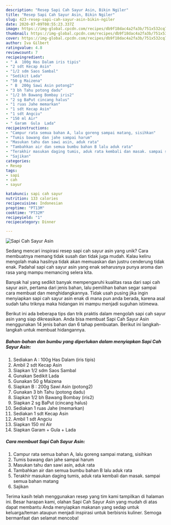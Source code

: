 ```yaml
---
description: "Resep Sapi Cah Sayur Asin, Bikin Ngiler"
title: "Resep Sapi Cah Sayur Asin, Bikin Ngiler"
slug: 423-resep-sapi-cah-sayur-asin-bikin-ngiler
date: 2020-07-09T08:55:23.337Z
image: https://img-global.cpcdn.com/recipes/db9f18dac4a2fa3b/751x532cq70/sapi-cah-sayur-asin-foto-resep-utama.jpg
thumbnail: https://img-global.cpcdn.com/recipes/db9f18dac4a2fa3b/751x532cq70/sapi-cah-sayur-asin-foto-resep-utama.jpg
cover: https://img-global.cpcdn.com/recipes/db9f18dac4a2fa3b/751x532cq70/sapi-cah-sayur-asin-foto-resep-utama.jpg
author: Iva Gilbert
ratingvalue: 4.8
reviewcount: 7
recipeingredient:
- " A  100g Has Dalam iris tipis"
- "2 sdt Kecap Asin"
- "1/2 sdm Saos Sambal"
- "Sedikit Lada"
- "50 g Maizena"
- " B  200g Sawi Asin potong2"
- "3 bh Tahu potong dadu"
- "1/2 bh Bawang Bombay iris2"
- "2 sg BaPut cincang halus"
- "1 ruas Jahe memarkan"
- "1 sdt Kecap Asin"
- "1 sdt Angciu"
- "150 ml Air"
- " Garam  Gula  Lada"
recipeinstructions:
- "Campur rata semua bahan A, lalu goreng sampai matang, sisihkan"
- "Tumis bawang dan jahe sampai harum"
- "Masukan tahu dan sawi asin, aduk rata"
- "Tambahkan air dan semua bumbu bahan B lalu aduk rata"
- "Terakhir masukan daging tumis, aduk rata kembali dan masak. sampai semua bahan matang"
- "Sajikan"
categories:
- Resep
tags:
- sapi
- cah
- sayur

katakunci: sapi cah sayur 
nutrition: 133 calories
recipecuisine: Indonesian
preptime: "PT13M"
cooktime: "PT32M"
recipeyield: "1"
recipecategory: Dinner

---
```



![Sapi Cah Sayur Asin](https://img-global.cpcdn.com/recipes/db9f18dac4a2fa3b/751x532cq70/sapi-cah-sayur-asin-foto-resep-utama.jpg)

Sedang mencari inspirasi resep sapi cah sayur asin yang unik? Cara membuatnya memang tidak susah dan tidak juga mudah. Kalau keliru mengolah maka hasilnya tidak akan memuaskan dan justru cenderung tidak enak. Padahal sapi cah sayur asin yang enak seharusnya punya aroma dan rasa yang mampu memancing selera kita.



Banyak hal yang sedikit banyak mempengaruhi kualitas rasa dari sapi cah sayur asin, pertama dari jenis bahan, lalu pemilihan bahan segar sampai cara membuat dan menghidangkannya. Tidak usah pusing jika ingin menyiapkan sapi cah sayur asin enak di mana pun anda berada, karena asal sudah tahu triknya maka hidangan ini mampu menjadi suguhan istimewa.


Berikut ini ada beberapa tips dan trik praktis dalam mengolah sapi cah sayur asin yang siap dikreasikan. Anda bisa membuat Sapi Cah Sayur Asin menggunakan 14 jenis bahan dan 6 tahap pembuatan. Berikut ini langkah-langkah untuk membuat hidangannya.

<!--inarticleads1-->

##### Bahan-bahan dan bumbu yang diperlukan dalam menyiapkan Sapi Cah Sayur Asin:

1. Sediakan  A : 100g Has Dalam (iris tipis)
1. Ambil 2 sdt Kecap Asin
1. Siapkan 1/2 sdm Saos Sambal
1. Gunakan Sedikit Lada
1. Gunakan 50 g Maizena
1. Siapkan  B : 200g Sawi Asin (potong2)
1. Gunakan 3 bh Tahu (potong dadu)
1. Siapkan 1/2 bh Bawang Bombay (iris2)
1. Siapkan 2 sg BaPut (cincang halus)
1. Sediakan 1 ruas Jahe (memarkan)
1. Sediakan 1 sdt Kecap Asin
1. Ambil 1 sdt Angciu
1. Siapkan 150 ml Air
1. Siapkan  Garam + Gula + Lada




<!--inarticleads2-->

##### Cara membuat Sapi Cah Sayur Asin:

1. Campur rata semua bahan A, lalu goreng sampai matang, sisihkan
1. Tumis bawang dan jahe sampai harum
1. Masukan tahu dan sawi asin, aduk rata
1. Tambahkan air dan semua bumbu bahan B lalu aduk rata
1. Terakhir masukan daging tumis, aduk rata kembali dan masak. sampai semua bahan matang
1. Sajikan




Terima kasih telah menggunakan resep yang tim kami tampilkan di halaman ini. Besar harapan kami, olahan Sapi Cah Sayur Asin yang mudah di atas dapat membantu Anda menyiapkan makanan yang sedap untuk keluarga/teman ataupun menjadi inspirasi untuk berbisnis kuliner. Semoga bermanfaat dan selamat mencoba!
